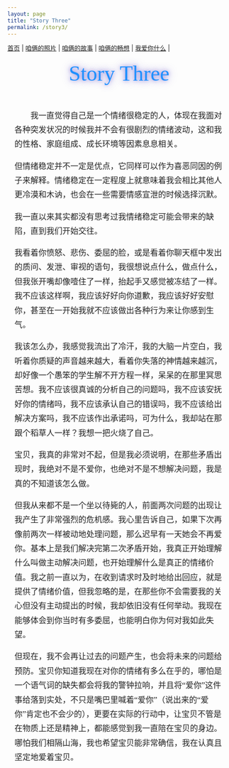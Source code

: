 ```yaml
---
layout: page
title: "Story Three"
permalink: /story3/
---
```


<nav>
  <a href="/">首页</a> |
  <a href="/photos">咱俩的照片</a> |
  <a href="/stories">咱俩的故事</a> |
  <a href="/future">咱俩的畅想</a> |
  <a href="/love">我爱你什么</a> |
</nav>

<!-- 新增标题 -->
<h1 class="fancy-title">Story Three</h1>

<div id="story-page">

<style>
/* 标题样式 */
.fancy-title {
  text-align: center;
  font-family: "Brush Script MT", "Lucida Handwriting", "Segoe Script", cursive;
  font-size: 3rem;               /* 标题大小 */
  margin: 1.2rem 0 2rem 0;       /* 上下间距 */
  color: #1e90ff;                /* 柔和的紫色，可改 */
  text-shadow: 0 0 8px rgba(106, 90, 205, 0.6),
               0 0 15px rgba(106, 90, 205, 0.4),
               0 0 25px rgba(106, 90, 205, 0.3); /* 柔和发光 */
  font-weight: normal;
}

/* 页面局部样式：楷体、行距、段首缩进 */
#story-page {
  font-family: "KaiTi", "楷体", "STKaiti", "Kaiti SC", "Noto Serif SC", serif;
  font-size: 18px;
  line-height: 1.8;
  max-width: 860px;
  margin: 0 auto;
  padding: 1.25rem 1rem;
  color: #222;
  word-break: break-word;
}

#story-page p {
  text-indent: 2em;
  margin: 0 0 1.05rem 0;
}

#story-page h1, #story-page h2, #story-page h3 {
  font-family: inherit;
  line-height: 1.3;
  margin-top: 1.1rem;
}

@media (max-width: 600px) {
  .fancy-title { font-size: 2.3rem; }
  #story-page { font-size: 16px; line-height: 1.9; padding: 1rem; }
}
</style>

<p>
我一直觉得自己是一个情绪很稳定的人，体现在我面对各种突发状况的时候我并不会有很剧烈的情绪波动，这和我的性格、家庭组成、成长环境等因素息息相关。
<p>
</p>
但情绪稳定并不一定是优点，它同样可以作为喜恶同因的例子来解释。情绪稳定在一定程度上就意味着我会相比其他人更冷漠和木讷，也会在一些需要情感宣泄的时候选择沉默。
<p>
</p>
我一直以来其实都没有思考过我情绪稳定可能会带来的缺陷，直到我们开始交往。
<p>
</p>
我看着你愤怒、悲伤、委屈的脸，或是看着你聊天框中发出的质问、发泄、审视的语句，我很想说点什么，做点什么，但我张开嘴却像噎住了一样，抬起手又感觉被冻结了一样。我不应该这样啊，我应该好好向你道歉，我应该好好安慰你，甚至在一开始我就不应该做出各种行为来让你感到生气。
<p>
</p>
我该怎么办，我感觉我流出了冷汗，我的大脑一片空白，我听着你质疑的声音越来越大，看着你失落的神情越来越沉，却好像一个愚笨的学生解不开方程一样，呆呆的在那里冥思苦想。我不应该很真诚的分析自己的问题吗，我不应该安抚好你的情绪吗，我不应该承认自己的错误吗，我不应该给出解决方案吗，我不应该作出承诺吗，可为什么，我却站在那跟个稻草人一样？我想一把火烧了自己。
<p>
</p>
宝贝，我真的非常对不起，但是我必须说明，在那些矛盾出现时，我绝对不是不爱你，也绝对不是不想解决问题，我是真的不知道该怎么做。
<p>
</p>
但我从来都不是一个坐以待毙的人，前面两次问题的出现让我产生了非常强烈的危机感。我心里告诉自己，如果下次再像前两次一样被动地处理问题，那么迟早有一天她会不再爱你。基本上是我们解决完第二次矛盾开始，我真正开始理解什么叫做主动解决问题，也开始理解什么是真正的情绪价值。我之前一直以为，在收到请求时及时地给出回应，就是提供了情绪价值，但我忽略的是，在那些你不会需要我的关心但没有主动提出的时候，我却依旧没有任何举动。我现在能够体会到你当时有多委屈，也能明白你为何对我如此失望。
<p>
</p>
但现在，我不会再让过去的问题产生，也会将未来的问题给预防。宝贝你知道我现在对你的情绪有多么在乎的，哪怕是一个语气词的缺失都会将我的警钟拉响，并且将“爱你”这件事给落到实处，不只是嘴巴里喊着“爱你”（说出来的“爱你”肯定也不会少的），更要在实际的行动中，让宝贝不管是在物质上还是精神上，都能感觉到我一直陪在宝贝的身边。哪怕我们相隔山海，我也希望宝贝能非常确信，我在认真且坚定地爱着宝贝。
</p>
</div>
